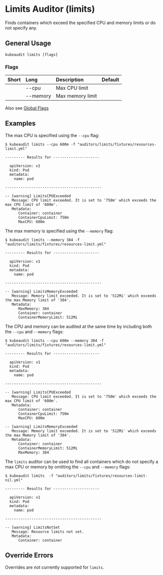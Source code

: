 # Limits Auditor (limits)

Finds containers which exceed the specified CPU and memory limits or do not specify any.

## General Usage

```
kubeaudit limits [flags]
```

### Flags
| Short   | Long      | Description                                               | Default                          |
| :------ | :-------- | :-------------------------------------------------------- | :------------------------------- |
|         | --cpu     | Max CPU limit                                             |                                  |
|         | --memory  | Max memory limit                                          |                                  |

Also see [Global Flags](/README.md#global-flags)

## Examples

The max CPU is specified using the `--cpu` flag:
```
$ kubeaudit limits --cpu 600m -f "auditors/limits/fixtures/resources-limit.yml"

--------- Results for ---------------------

  apiVersion: v1
  kind: Pod
  metadata:
    name: pod

--------------------------------------------

-- [warning] LimitsCPUExceeded
   Message: CPU limit exceeded. It is set to '750m' which exceeds the max CPU limit of '600m'.
   Metadata:
      Container: container
      ContainerCpuLimit: 750m
      MaxCPU: 600m
```

The max memory is specified using the `--memory` flag:
```
$ kubeaudit limits --memory 384 -f "auditors/limits/fixtures/resources-limit.yml"

--------- Results for ---------------------

  apiVersion: v1
  kind: Pod
  metadata:
    name: pod

--------------------------------------------

-- [warning] LimitsMemoryExceeded
   Message: Memory limit exceeded. It is set to '512Mi' which exceeds the max Memory limit of '384'.
   Metadata:
      MaxMemory: 384
      Container: container
      ContainerMemoryLimit: 512Mi
```

The CPU and memory can be audited at the same time by including both the `--cpu` and `--memory` flags:
```
$ kubeaudit limits --cpu 600m --memory 384 -f "auditors/limits/fixtures/resources-limit.yml"

--------- Results for ---------------------

  apiVersion: v1
  kind: Pod
  metadata:
    name: pod

--------------------------------------------

-- [warning] LimitsCPUExceeded
   Message: CPU limit exceeded. It is set to '750m' which exceeds the max CPU limit of '600m'.
   Metadata:
      Container: container
      ContainerCpuLimit: 750m
      MaxCPU: 600m

-- [warning] LimitsMemoryExceeded
   Message: Memory limit exceeded. It is set to '512Mi' which exceeds the max Memory limit of '384'.
   Metadata:
      Container: container
      ContainerMemoryLimit: 512Mi
      MaxMemory: 384
```

The `limits` auditor can be used to find all containers which do not specify a max CPU or memory by omitting the `--cpu` and `--memory` flags:
```
$ kubeaudit limits  -f "auditors/limits/fixtures/resources-limit-nil.yml"

--------- Results for ---------------------

  apiVersion: v1
  kind: Pod
  metadata:
    name: pod

--------------------------------------------

-- [warning] LimitsNotSet
   Message: Resource limits not set.
   Metadata:
      Container: container
```

## Override Errors

Overrides are not currently supported for `limits`.
